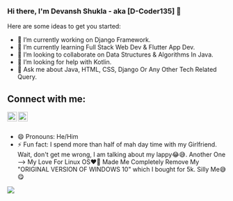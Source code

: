 ### Hi there, I'm Devansh Shukla - aka [D-Coder135] 👋

Here are some ideas to get you started:

- 🔭 I’m currently working on Django Framework.
- 🌱 I’m currently learning Full Stack Web Dev & Flutter App Dev.
- 👯 I’m looking to collaborate on Data Structures & Algorithms In Java.
- 🤔 I’m looking for help with Kotlin.
- 💬 Ask me about Java, HTML, CSS, Django Or Any Other Tech Related Query.
## Connect with me:

   [<img align="left" alt="D-Coder135 | Instagram" width="22px" src="https://cdn.jsdelivr.net/npm/simple-icons@v3/icons/instagram.svg" />][instagram]
   [<img align="left" alt="D-Coder135 | Twitter" width="22px" src="https://cdn.jsdelivr.net/npm/simple-icons@v3/icons/twitter.svg" />][twitter]
   <br /> <br /> 
   
   [instagram]: https://instagram.com/devansh__omi 
   
   [twitter]: https://twitter.com/D_Optimist135

- 😄 Pronouns: He/Him
- ⚡ Fun fact: I spend more than half of mah day time with my Girlfriend. Wait, don't get me wrong, I am talking about my lappy😂😅. Another One --> My Love For Linux OS❤️‍🔥 Made Me Completely Remove My "ORIGINAL VERSION OF WINDOWS 10" which I bought for 5k. Silly Me😅😋

<img src="https://github-readme-stats.vercel.app/api?username=D-Coder135&&show_icons=true&title_color=ffffff&icon_color=bb2acf&text_color=daf7dc&bg_color=191919">

